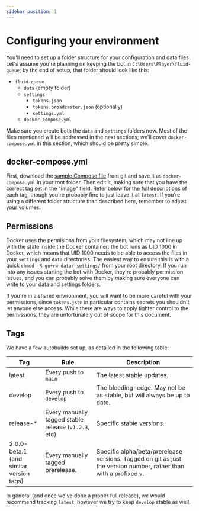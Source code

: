 ```yaml
---
sidebar_position: 1
---
```


# Configuring your environment

You'll need to set up a folder structure for your configuration and data files. Let's assume you're planning on keeping the bot in `C:\Users\Player\fluid-queue`; by the end of setup, that folder should look like this:

- `fluid-queue`
  - `data` (empty folder)
  - `settings`
    - `tokens.json`
    - `tokens.broadcaster.json` (optionally)
    - `settings.yml`
  - `docker-compose.yml`

Make sure you create both the `data` and `settings` folders now. Most of the files mentioned will be addressed in the next sections; we'll cover `docker-compose.yml` in this section, which should be pretty simple.

## docker-compose.yml

First, download the [sample Compose file](https://raw.githubusercontent.com/fluid-queue/fluid-queue/main/docker-compose.sample.yml) from git and save it as `docker-compose.yml` in your root folder. Then edit it, making sure that you have the correct tag set in the "image" field. Refer below for the full descriptions of each tag, though you're probably fine to just leave it at `latest`. If you're using a different folder structure than described here, remember to adjust your volumes.

## Permissions

Docker uses the permisions from your filesystem, which may not line up with the state inside the Docker container: the bot runs as UID 1000 in Docker, which means that UID 1000 needs to be able to access the files in your `settings` and `data` directories. The easiest way to ensure this is with a quick `chmod -R go+rw data/ settings/` from your root directory. If you run into any issues starting the bot with Docker, they're probably permission issues, and you can probably solve them by making sure everyone can write to your data and settings folders.

If you're in a shared environment, you will want to be more careful with your permissions, since `tokens.json` in particular contains secrets you shouldn't let anyone else access. While there are ways to apply tighter control to the permissions, they are unfortunately out of scope for this document.

## Tags

We have a few autobuilds set up, as detailed in the following table:

| Tag                                        | Rule                                                 | Description                                                                                                         |
|--------------------------------------------|------------------------------------------------------|---------------------------------------------------------------------------------------------------------------------|
| latest                                     | Every push to `main`                                 | The latest stable updates.                                                                                          |
| develop                                    | Every push to `develop`                              | The bleeding-edge. May not be as stable, but will always be up to date.                                             |
| release-*                                  | Every manually tagged stable release (`v1.2.3`, etc) | Specific stable versions.                                                                                           |
| 2.0.0-beta.1<br />(and similar version tags) | Every manually tagged prerelease.                    | Specific alpha/beta/prerelease versions. Tagged on git as just the version number, rather than with a prefixed `v`. |

In general (and once we've done a proper full release), we would recommend tracking `latest`, however we try to keep `develop` stable as well.